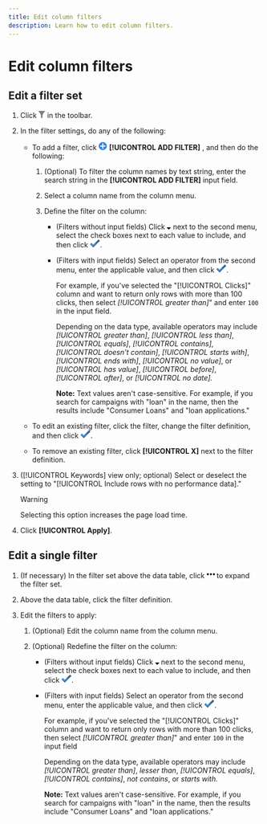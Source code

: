 ```yaml
---
title: Edit column filters
description: Learn how to edit column filters.
---
```

# Edit column filters

## Edit a filter set

1. Click ![Filter](/help/search-social-commerce/assets/filter.png "Filter") in the toolbar.

1. In the filter settings, do any of the following:

   * To add a filter, click ![Add Filter](/help/search-social-commerce/assets/add.png "Add Filter") **[!UICONTROL ADD FILTER]** , and then do the following:

     1. (Optional) To filter the column names by text string, enter the search string in the **[!UICONTROL ADD FILTER]** input field.

     1. Select a column name from the column menu.

     1. Define the filter on the column:
        
        * (Filters without input fields) Click ![Down arrow](/help/search-social-commerce/assets/arrow-down-expand.png "Down arrow") next to the second menu, select the check boxes next to each value to include, and then click ![Update Filter](/help/search-social-commerce/assets/select.png "Update Filter").

        * (Filters with input fields) Select an operator from the second menu, enter the applicable value, and then click ![Update Filter](/help/search-social-commerce/assets/select.png "Update Filter").

          For example, if you've selected the "[!UICONTROL Clicks]" column and want to return only rows with more than 100 clicks, then select *[!UICONTROL greater than]*" and enter `100` in the input field. 
          
          Depending on the data type, available operators may include *[!UICONTROL greater than]*, *[!UICONTROL less than]*, *[!UICONTROL equals]*, *[!UICONTROL contains]*, *[!UICONTROL doesn't contain]*, *[!UICONTROL starts with]*, *[!UICONTROL ends with]*, *[!UICONTROL no value]*, or *[!UICONTROL has value]*, *[!UICONTROL before]*, *[!UICONTROL after]*, or *[!UICONTROL no date].* 
          
          **Note:** Text values aren't case-sensitive. For example, if you search for campaigns with "loan" in the name, then the results include "Consumer Loans" and "loan applications."

   * To edit an existing filter, click the filter, change the filter definition, and then click ![Update Filter](/help/search-social-commerce/assets/select.png "Update Filter").

   * To remove an existing filter, click **[!UICONTROL X]** next to the filter definition.

1. ([!UICONTROL Keywords] view only; optional) Select or deselect the setting to "[!UICONTROL Include rows with no performance data]." 

   >[!WARNING]
   >
   >Selecting this option increases the page load time.

1. Click **[!UICONTROL Apply]**.

## Edit a single filter

1. (If necessary) In the filter set above the data table, click ![More](/help/search-social-commerce/assets/more-filters.png "More") to expand the filter set.

1. Above the data table, click the filter definition.

1. Edit the filters to apply:
   
   1. (Optional) Edit the column name from the column menu.

   1. (Optional) Redefine the filter on the column:
   
      * (Filters without input fields) Click ![Down arrow](/help/search-social-commerce/assets/arrow-down-expand.png "Down arrow") next to the second menu, select the check boxes next to each value to include, and then click ![Update Filter](/help/search-social-commerce/assets/select.png "Update Filter").

      * (Filters with input fields) Select an operator from the second menu, enter the applicable value, and then click ![Update Filter](/help/search-social-commerce/assets/select.png "Update Filter").

        For example, if you've selected the "[!UICONTROL Clicks]" column and want to return only rows with more than 100 clicks, then select *[!UICONTROL greater than]*" and enter `100` in the input field
        
        Depending on the data type, available operators may include *[!UICONTROL greater than]*, *lesser than*, *[!UICONTROL equals]*, *[!UICONTROL contains]*, *not contains*, or *starts with.* 
         
        **Note:** Text values aren't case-sensitive. For example, if you search for campaigns with "loan" in the name, then the results include "Consumer Loans" and "loan applications."
